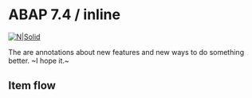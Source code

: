 # ABAP 7.4 / inline #

[![N|Solid](https://wiki.scn.sap.com/wiki/download/attachments/1710/ABAP%20Development.png?version=1&modificationDate=1446673897000&api=v2)](https://www.sap.com/brazil/developer.html)

The are annotations about new features and new ways to do something better. ~I hope it.~


## Item flow ##
